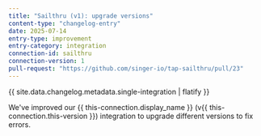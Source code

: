 ```yaml
---
title: "Sailthru (v1): upgrade versions"
content-type: "changelog-entry"
date: 2025-07-14
entry-type: improvement
entry-category: integration
connection-id: sailthru
connection-version: 1
pull-request: "https://github.com/singer-io/tap-sailthru/pull/23"
---
```

{{ site.data.changelog.metadata.single-integration | flatify }}

We've improved our {{ this-connection.display_name }} (v{{ this-connection.this-version }}) integration to upgrade different versions to fix errors.